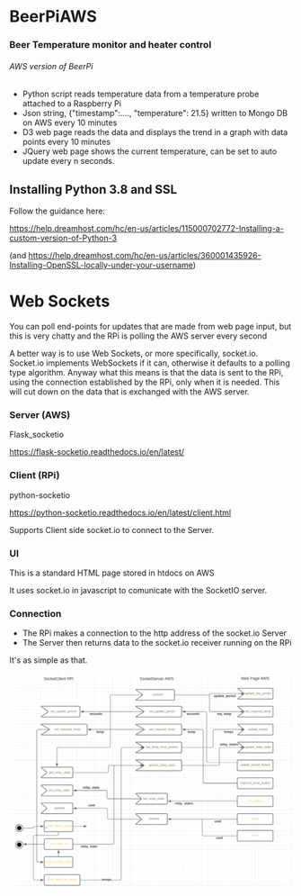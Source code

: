 # BeerPiAWS
### Beer Temperature monitor and heater control
###### AWS version of BeerPi
* Python script reads temperature data from a temperature probe attached to a Raspberry Pi
* Json string, {"timestamp":...., "temperature": 21.5} written to Mongo DB on AWS every 10 minutes
* D3 web page reads the data and displays the trend in a graph with data points every 10 minutes
* JQuery web page shows the current temperature, can be set to auto update every n seconds.

## Installing Python 3.8 and SSL
Follow the guidance here:

https://help.dreamhost.com/hc/en-us/articles/115000702772-Installing-a-custom-version-of-Python-3

(and https://help.dreamhost.com/hc/en-us/articles/360001435926-Installing-OpenSSL-locally-under-your-username)


# Web Sockets
You can poll end-points for updates that are  made from 
web page input, but this is very chatty and the RPi is polling the AWS server every second 

A better way is to use Web Sockets, or more specifically, socket.io. Socket.io implements WebSockets
if it can, otherwise it defaults to a polling type algorithm. Anyway what this means is that the 
data is sent to the RPi, using the connection established by the RPi, only when it is needed. This will 
cut down on the data that is exchanged with the AWS server.

### Server (AWS)
Flask_socketio

https://flask-socketio.readthedocs.io/en/latest/

### Client (RPi)
python-socketio

https://python-socketio.readthedocs.io/en/latest/client.html

Supports Client side socket.io to connect to the Server.

### UI
This is a standard HTML page stored in htdocs on AWS

It uses socket.io in javascript to comunicate with the SocketIO server.

### Connection
* The RPi makes a connection to the http address of the socket.io Server
* The Server then returns data to the socket.io receiver running on the RPi

It's as simple as that.

![](beer_pi.png)
